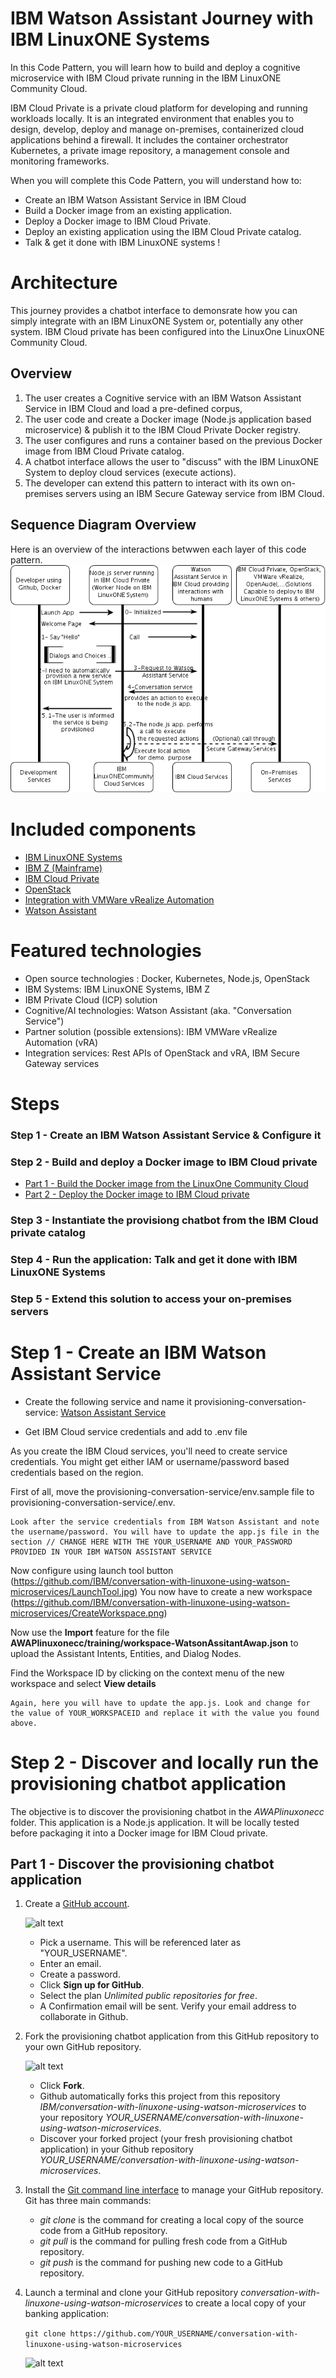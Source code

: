 # IBM Watson Assistant Journey with IBM LinuxONE Systems

In this Code Pattern, you will learn how to build and deploy a cognitive microservice with IBM Cloud private running in the IBM LinuxONE Community Cloud. 

IBM Cloud Private is a private cloud platform for developing and running workloads locally. It is an integrated environment that enables you to design, develop, deploy and manage on-premises, containerized cloud applications behind a firewall. It includes the container orchestrator Kubernetes, a private image repository, a management console and monitoring frameworks.

When you will complete this Code Pattern, you will understand how to:

* Create an IBM Watson Assistant Service in IBM Cloud
* Build a Docker image from an existing application.
* Deploy a Docker image to IBM Cloud Private.
* Deploy an existing application using the IBM Cloud Private catalog.
* Talk & get it done with IBM LinuxONE systems !


# Architecture

This journey provides a chatbot interface to demonsrate how you can simply integrate with an IBM LinuxONE System or, potentially any other system. IBM Cloud private has been configured into the LinuxOne LinuxONE Community Cloud.


## Overview
1. The user creates a Cognitive service with an IBM Watson Assistant Service in IBM Cloud and load a pre-defined corpus,
2. The user code and create a Docker image (Node.js application based microservice) & publish it to the IBM Cloud Private Docker registry.
3. The user configures and runs a container based on the previous Docker image from IBM Cloud Private catalog.
4. A chatbot interface allows the user to "discuss" with the IBM LinuxONE System to deploy cloud services (execute actions).
5. The developer can extend this pattern to interact with its own on-premises servers using an IBM Secure Gateway service from IBM Cloud.

## Sequence Diagram Overview
Here is an overview of the interactions betwwen each layer of this code pattern. 
![alt text](https://github.com/SebLL/AWAP/blob/master/SequenceDiagram.png)

# Included components

* [IBM LinuxONE Systems](https://www.ibm.com/it-infrastructure/linuxone)
* [IBM Z (Mainframe)](https://www.ibm.com/it-infrastructure/z)
* [IBM Cloud Private](https://www.ibm.com/cloud/private)
* [OpenStack](https://www.openstack.org/)
* [Integration with VMWare vRealize Automation](https://www.ibm.com/blogs/systems/making-hybrid-cloud-easier-vmware-ibm-systems/)
* [Watson Assistant](https://www.ibm.com/watson/ai-assistant/)

# Featured technologies

* Open source technologies : Docker, Kubernetes, Node.js, OpenStack
* IBM Systems: IBM LinuxONE Systems, IBM Z
* IBM Private Cloud (ICP) solution
* Cognitive/AI technologies: Watson Assistant (aka. "Conversation Service")
* Partner solution (possible extensions): IBM VMWare vRealize Automation (vRA)
* Integration services: Rest APIs of OpenStack and vRA, IBM Secure Gateway services

# Steps

<!-- https://ecotrust-canada.github.io/markdown-toc/ -->

### Step 1 - Create an IBM Watson Assistant Service & Configure it

### Step 2 - Build and deploy a Docker image to IBM Cloud private

- [Part 1 - Build the Docker image from the LinuxOne Community Cloud](#part-1---build-the-docker-image-from-the-linuxone-community-cloud)
- [Part 2 - Deploy the Docker image to IBM Cloud private](#part-2---deploy-the-docker-image-to-ibm-cloud-private)

### Step 3 - Instantiate the provisiong chatbot from the IBM Cloud private catalog

### Step 4 - Run the application: Talk and get it done with IBM LinuxONE Systems

### Step 5 - Extend this solution to access your on-premises servers

# Step 1 - Create an IBM Watson Assistant Service

- Create the following service and name it provisioning-conversation-service:
[Watson Assistant Service](https://console.bluemix.net/catalog/services/conversation)

- Get IBM Cloud service credentials and add to .env file

As you create the IBM Cloud services, you'll need to create service credentials. You might get either IAM or username/password based credentials based on the region.

First of all, move the provisioning-conversation-service/env.sample file to provisioning-conversation-service/.env.

    Look after the service credentials from IBM Watson Assistant and note the username/password. You will have to update the app.js file in the section // CHANGE HERE WITH THE YOUR_USERNAME AND YOUR_PASSWORD PROVIDED IN YOUR IBM WATSON ASSISTANT SERVICE

Now configure using launch tool button (https://github.com/IBM/conversation-with-linuxone-using-watson-microservices/LaunchTool.jpg)
You now have to create a new workspace (https://github.com/IBM/conversation-with-linuxone-using-watson-microservices/CreateWorkspace.png)

Now use the **Import** feature for the file **AWAPlinuxonecc/training/workspace-WatsonAssitantAwap.json** to upload the Assistant Intents, Entities, and Dialog Nodes.

Find the Workspace ID by clicking on the context menu of the new workspace and select **View details**

    Again, here you will have to update the app.js. Look and change for the value of YOUR_WORKSPACEID and replace it with the value you found above.
   

# Step 2 - Discover and locally run the provisioning chatbot application

The objective is to discover the provisioning chatbot in the *AWAPlinuxonecc* folder. This application is a Node.js application. It will be locally tested before packaging it into a Docker image for IBM Cloud private.

## Part 1 - Discover the provisioning chatbot application

1. Create a [GitHub account](https://github.com/).

	![alt text](images/github_signup.png "Sign up")
	* Pick a username. This will be referenced later as "YOUR_USERNAME".
	* Enter an email.
	* Create a password.
	* Click **Sign up for GitHub**.
	* Select the plan *Unlimited public repositories for free*.
	* A Confirmation email will be sent. Verify your email address to collaborate in Github.

2. Fork the provisioning chatbot application from this GitHub repository to your own GitHub repository.

	![alt text](images/fork.png "Fork the provisioning chatbot app")
	* Click **Fork**.
	* Github automatically forks this project from this repository *IBM/conversation-with-linuxone-using-watson-microservices* to your repository *YOUR_USERNAME/conversation-with-linuxone-using-watson-microservices*.
	* Discover your forked project (your fresh provisioning chatbot application) in your Github repository *YOUR_USERNAME/conversation-with-linuxone-using-watson-microservices*.

3. Install the [Git command line interface](https://git-scm.com/book/en/v2/Getting-Started-The-Command-Line) to manage your GitHub repository. Git has three main commands:
	* *git clone* is the command for creating a local copy of the source code from a GitHub repository.
	* *git pull* is the command for pulling fresh code from a GitHub repository.
	* *git push* is the command for pushing new code to a GitHub repository.

4. Launch a terminal and clone your GitHub repository *conversation-with-linuxone-using-watson-microservices* to create a local copy of your banking application:

   `git clone https://github.com/YOUR_USERNAME/conversation-with-linuxone-using-watson-microservices`
    
	![alt text](images/clone.png "Clone the provisioning chatbot app")


